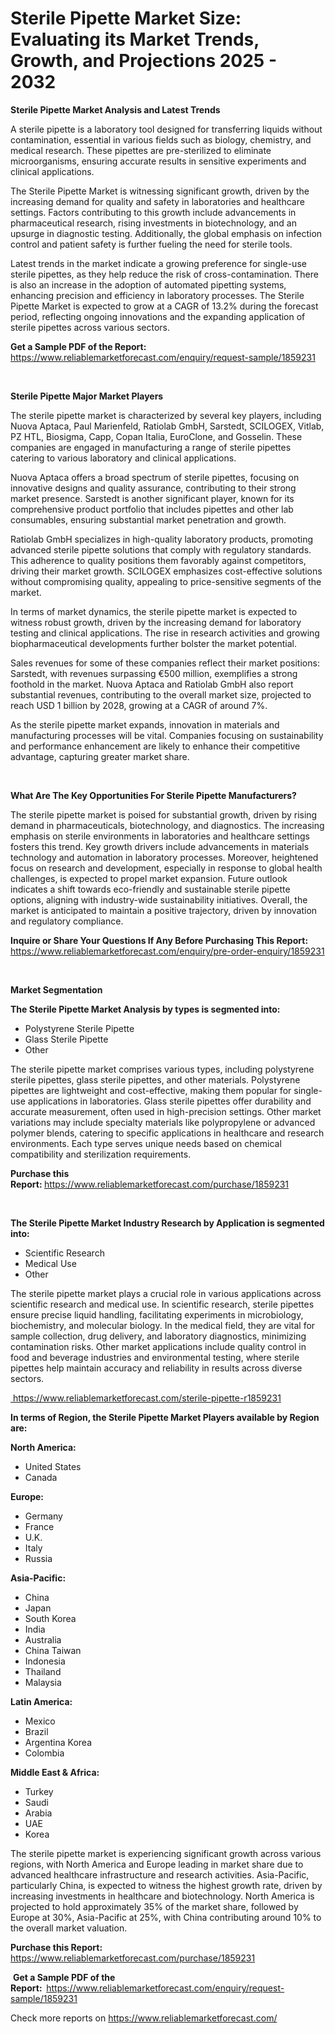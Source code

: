 <p><h1>Sterile Pipette Market Size: Evaluating its Market Trends, Growth, and Projections 2025 - 2032</h1></p><p><strong>Sterile Pipette Market Analysis and Latest Trends</strong></p>
<p><p>A sterile pipette is a laboratory tool designed for transferring liquids without contamination, essential in various fields such as biology, chemistry, and medical research. These pipettes are pre-sterilized to eliminate microorganisms, ensuring accurate results in sensitive experiments and clinical applications.</p><p>The Sterile Pipette Market is witnessing significant growth, driven by the increasing demand for quality and safety in laboratories and healthcare settings. Factors contributing to this growth include advancements in pharmaceutical research, rising investments in biotechnology, and an upsurge in diagnostic testing. Additionally, the global emphasis on infection control and patient safety is further fueling the need for sterile tools.</p><p>Latest trends in the market indicate a growing preference for single-use sterile pipettes, as they help reduce the risk of cross-contamination. There is also an increase in the adoption of automated pipetting systems, enhancing precision and efficiency in laboratory processes. The Sterile Pipette Market is expected to grow at a CAGR of 13.2% during the forecast period, reflecting ongoing innovations and the expanding application of sterile pipettes across various sectors.</p></p>
<p><strong>Get a Sample PDF of the Report:&nbsp;</strong> <a href="https://www.reliablemarketforecast.com/enquiry/request-sample/1859231?utm_campaign=2886&utm_medium=2&utm_source=Github&utm_content=ia&utm_term=05032025&utm_id=sterile-pipette">https://www.reliablemarketforecast.com/enquiry/request-sample/1859231</a></p>
<p>&nbsp;</p>
<p><strong>Sterile Pipette Major Market Players</strong></p>
<p><p>The sterile pipette market is characterized by several key players, including Nuova Aptaca, Paul Marienfeld, Ratiolab GmbH, Sarstedt, SCILOGEX, Vitlab, PZ HTL, Biosigma, Capp, Copan Italia, EuroClone, and Gosselin. These companies are engaged in manufacturing a range of sterile pipettes catering to various laboratory and clinical applications.</p><p>Nuova Aptaca offers a broad spectrum of sterile pipettes, focusing on innovative designs and quality assurance, contributing to their strong market presence. Sarstedt is another significant player, known for its comprehensive product portfolio that includes pipettes and other lab consumables, ensuring substantial market penetration and growth.</p><p>Ratiolab GmbH specializes in high-quality laboratory products, promoting advanced sterile pipette solutions that comply with regulatory standards. This adherence to quality positions them favorably against competitors, driving their market growth. SCILOGEX emphasizes cost-effective solutions without compromising quality, appealing to price-sensitive segments of the market.</p><p>In terms of market dynamics, the sterile pipette market is expected to witness robust growth, driven by the increasing demand for laboratory testing and clinical applications. The rise in research activities and growing biopharmaceutical developments further bolster the market potential.</p><p>Sales revenues for some of these companies reflect their market positions: Sarstedt, with revenues surpassing €500 million, exemplifies a strong foothold in the market. Nuova Aptaca and Ratiolab GmbH also report substantial revenues, contributing to the overall market size, projected to reach USD 1 billion by 2028, growing at a CAGR of around 7%.</p><p>As the sterile pipette market expands, innovation in materials and manufacturing processes will be vital. Companies focusing on sustainability and performance enhancement are likely to enhance their competitive advantage, capturing greater market share.</p></p>
<p>&nbsp;</p>
<p><strong>What Are The Key Opportunities For Sterile Pipette Manufacturers?</strong></p>
<p><p>The sterile pipette market is poised for substantial growth, driven by rising demand in pharmaceuticals, biotechnology, and diagnostics. The increasing emphasis on sterile environments in laboratories and healthcare settings fosters this trend. Key growth drivers include advancements in materials technology and automation in laboratory processes. Moreover, heightened focus on research and development, especially in response to global health challenges, is expected to propel market expansion. Future outlook indicates a shift towards eco-friendly and sustainable sterile pipette options, aligning with industry-wide sustainability initiatives. Overall, the market is anticipated to maintain a positive trajectory, driven by innovation and regulatory compliance.</p></p>
<p><strong>Inquire or Share Your Questions If Any Before Purchasing This Report:</strong> <a href="https://www.reliablemarketforecast.com/enquiry/pre-order-enquiry/1859231?utm_campaign=2886&utm_medium=2&utm_source=Github&utm_content=ia&utm_term=05032025&utm_id=sterile-pipette">https://www.reliablemarketforecast.com/enquiry/pre-order-enquiry/1859231</a></p>
<p>&nbsp;</p>
<p><strong>Market Segmentation</strong></p>
<p><strong>The Sterile Pipette Market Analysis by types is segmented into:</strong></p>
<p><ul><li>Polystyrene Sterile Pipette</li><li>Glass Sterile Pipette</li><li>Other</li></ul></p>
<p><p>The sterile pipette market comprises various types, including polystyrene sterile pipettes, glass sterile pipettes, and other materials. Polystyrene pipettes are lightweight and cost-effective, making them popular for single-use applications in laboratories. Glass sterile pipettes offer durability and accurate measurement, often used in high-precision settings. Other market variations may include specialty materials like polypropylene or advanced polymer blends, catering to specific applications in healthcare and research environments. Each type serves unique needs based on chemical compatibility and sterilization requirements.</p></p>
<p><strong>Purchase this Report:&nbsp;</strong><a href="https://www.reliablemarketforecast.com/purchase/1859231?utm_campaign=2886&utm_medium=2&utm_source=Github&utm_content=ia&utm_term=05032025&utm_id=sterile-pipette">https://www.reliablemarketforecast.com/purchase/1859231</a></p>
<p>&nbsp;</p>
<p><strong>The Sterile Pipette Market Industry Research by Application is segmented into:</strong></p>
<p><ul><li>Scientific Research</li><li>Medical Use</li><li>Other</li></ul></p>
<p><p>The sterile pipette market plays a crucial role in various applications across scientific research and medical use. In scientific research, sterile pipettes ensure precise liquid handling, facilitating experiments in microbiology, biochemistry, and molecular biology. In the medical field, they are vital for sample collection, drug delivery, and laboratory diagnostics, minimizing contamination risks. Other market applications include quality control in food and beverage industries and environmental testing, where sterile pipettes help maintain accuracy and reliability in results across diverse sectors.</p></p>
<p><a href="https://www.reliablemarketforecast.com/sterile-pipette-r1859231?utm_campaign=2886&utm_medium=2&utm_source=Github&utm_content=ia&utm_term=05032025&utm_id=sterile-pipette">&nbsp;https://www.reliablemarketforecast.com/sterile-pipette-r1859231</a></p>
<p><strong>In terms of Region, the Sterile Pipette Market Players available by Region are:</strong></p>
<p>
    <p> <strong> North America: </strong>
        <ul>
            <li>United States</li>
            <li>Canada</li>
        </ul>
        </p> 
    <p> <strong> Europe: </strong>
        <ul>
            <li>Germany</li>
            <li>France</li>
            <li>U.K.</li>
            <li>Italy</li>
            <li>Russia</li>
        </ul>
        </p> 
    <p> <strong> Asia-Pacific: </strong>
        <ul>
            <li>China</li>
            <li>Japan</li>
            <li>South Korea</li>
            <li>India</li>
            <li>Australia</li>
            <li>China Taiwan</li>
            <li>Indonesia</li>
            <li>Thailand</li>
            <li>Malaysia</li>
        </ul>
        </p> 
    <p> <strong> Latin America: </strong>
        <ul>
            <li>Mexico</li>
            <li>Brazil</li>
            <li>Argentina Korea</li>
            <li>Colombia</li>
        </ul>
        </p> 
    <p> <strong> Middle East & Africa: </strong>
        <ul>
            <li>Turkey</li>
            <li>Saudi</li>
            <li>Arabia</li>
            <li>UAE</li>
            <li>Korea</li>
        </ul>
    </p>
    </p>
<p><p>The sterile pipette market is experiencing significant growth across various regions, with North America and Europe leading in market share due to advanced healthcare infrastructure and research activities. Asia-Pacific, particularly China, is expected to witness the highest growth rate, driven by increasing investments in healthcare and biotechnology. North America is projected to hold approximately 35% of the market share, followed by Europe at 30%, Asia-Pacific at 25%, with China contributing around 10% to the overall market valuation.</p></p>
<p><strong>Purchase this Report: </strong><a href="https://www.reliablemarketforecast.com/purchase/1859231?utm_campaign=2886&utm_medium=2&utm_source=Github&utm_content=ia&utm_term=05032025&utm_id=sterile-pipette">https://www.reliablemarketforecast.com/purchase/1859231</a></p>
<p>&nbsp;<strong>Get a Sample PDF of the Report:&nbsp;&nbsp;</strong><a href="https://www.reliablemarketforecast.com/enquiry/request-sample/1859231?utm_campaign=2886&utm_medium=2&utm_source=Github&utm_content=ia&utm_term=05032025&utm_id=sterile-pipette">https://www.reliablemarketforecast.com/enquiry/request-sample/1859231</a></p>
<p><strong></strong></p>
<p>Check more reports on <a href="https://www.reliablemarketforecast.com/?utm_campaign=2886&utm_medium=2&utm_source=Github&utm_content=ia&utm_term=05032025&utm_id=sterile-pipette">https://www.reliablemarketforecast.com/</a></p>